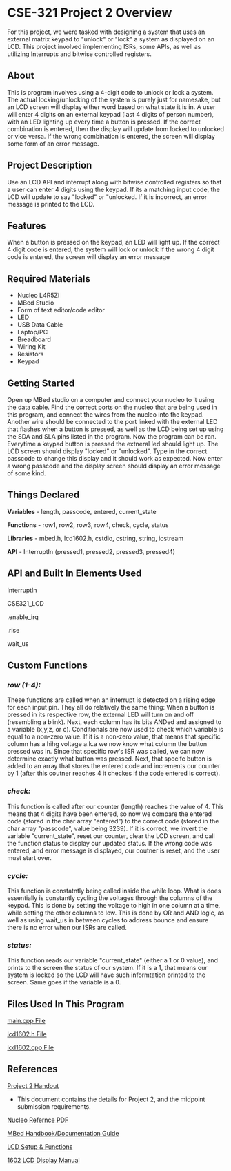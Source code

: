 # CSE-321 Project 2 Overview
For this project, we were tasked with designing a system that uses an external matrix keypad to "unlock" or "lock" a system as displayed on an LCD. This project involved implementing ISRs, some APIs, as well as utilizing Interrupts and bitwise controlled registers. 

## About 
This is program involves using a 4-digit code to unlock or lock a system. The actual locking/unlocking of the system is purely just for namesake, but an LCD screen will display either word based on what state it is in.
A user will enter 4 digits on an external keypad (last 4 digits of person number), with an LED lighting up every time a button is pressed. If the correct combination is entered, then the display will update from locked to
unlocked or vice versa. If the wrong combination is entered, the screen will display some form of an error message.

## Project Description 
Use an LCD API and interrupt along with bitwise controlled registers so that a user can enter 4 digits using the keypad. If its a matching input code, the LCD will update to say "locked"
or "unlocked. If it is incorrect, an error message is printed to the LCD.

## Features
When a button is pressed on the keypad, an LED will light up.
If the correct 4 digit code is entered, the system will lock or unlock
If the wrong 4 digit code is entered, the screen will display an error message

## Required Materials
* Nucleo L4R5ZI
* MBed Studio
* Form of text editor/code editor 
* LED
* USB Data Cable
* Laptop/PC
* Breadboard
* Wiring Kit
* Resistors
* Keypad

## Getting Started
Open up MBed studio on a computer and connect your nucleo to it using the data cable. Find the correct ports on the nucleo that are being used in this program, and connect the wires from the nucleo into the keypad. Another wire
should be connected to the port linked with the external LED that flashes when a button is pressed, as well as the LCD being set up using the SDA and SLA pins listed in the program. Now the program
can be ran. Everytime a keypad button is pressed the extneral led should light up. The LCD screen should display "locked" or "unlocked". Type in the correct passcode to change this display and 
it should work as expected. Now enter a wrong passcode and the display screen should display an error message of some kind.

## Things Declared
**Variables** - length, passcode, entered, current_state

**Functions** - row1, row2, row3, row4, check, cycle, status

**Libraries** - mbed.h, lcd1602.h, cstdio, cstring, string, iostream

**API** - InterruptIn (pressed1, pressed2, pressed3, pressed4)

## API and Built In Elements Used
InterruptIn

CSE321_LCD

.enable_irq

.rise

wait_us

## Custom Functions
 
### ***row (1-4):***

These functions are called when an interrupt is detected on a rising edge for each input pin. They all do relatively the same thing: When a button is pressed in its respective row,
the external LED will turn on and off (resembling a blink). Next, each column has its bits ANDed and assigned to a variable (x,y,z, or c). Conditionals are now used to check which variable is equal to a non-zero
value. If it is a non-zero value, that means that specific column has a hihg voltage a.k.a we now know what column the button pressed was in. Since that specific row's ISR was called, we can now determine exactly what button was pressed.
Next, that specifc button is added to an array that stores the entered code and increments our counter by 1 (after this coutner reaches 4 it checkes if the code entered is correct).

### ***check:***

This function is called after our counter (length) reaches the value of 4. This means that 4 digits have been entered, so now we compare the entered code (stored in the char array "entered") to the correct code 
(stored in the char array "passcode", value being 3239). If it is correct, we invert the variable "current_state", reset our counter, clear the LCD screen, and call the function status to display our updated status. If the wrong code was entered, and error 
message is displayed, our coutner is reset, and the user must start over.

### ***cycle:***

This function is constatntly being called inside the while loop. What is does essentially is constantly cycling the voltages through the columns of the keypad. This is done by setting the voltage to high in one column at a time,
while setting the other columns to low. This is done by OR and AND logic, as well as using wait_us in between cycles to address bounce and ensure there is no error when our ISRs are called.

### ***status:***

This function reads our variable "current_state" (either a 1 or 0 value), and prints to the screen the status of our system. If it is a 1, that means our system is locked so the LCD will have such informtation printed to the screen.
Same goes if the variable is a 0.

## Files Used In This Program
[main.cpp File](https://github.com/Brian-Leavell/CSE321-Course-Progress/blob/main/Project2/main.cpp)

[lcd1602.h File](https://github.com/Brian-Leavell/CSE321-Course-Progress/blob/main/Project2/lcd1602.h)

[lcd1602.cpp File](https://github.com/Brian-Leavell/CSE321-Course-Progress/blob/main/Project2/lcd1602.cpp)


## References
[Project 2 Handout](https://github.com/Brian-Leavell/CSE321-Course-Progress/blob/main/Project2/Project%202%20Overview.pdf)
* This document contains the details for Project 2, and the midpoint submission requirements.

[Nucleo Refernce PDF](https://www.st.com/resource/en/user_manual/dm00368330-stm32-nucleo-144-boards-mb1312-stmicroelectronics.pdf)

[MBed Handbook/Documentation Guide](https://os.mbed.com/handbook)

[LCD Setup & Functions](https://github.com/Brian-Leavell/CSE321-Course-Progress/blob/main/Project2/LCD%20API%20Instructions.pdf)

[1602 LCD Display Manual](https://github.com/Brian-Leavell/CSE321-Course-Progress/blob/main/Project2/1602%20LCD%20Datasheet.pdf)
